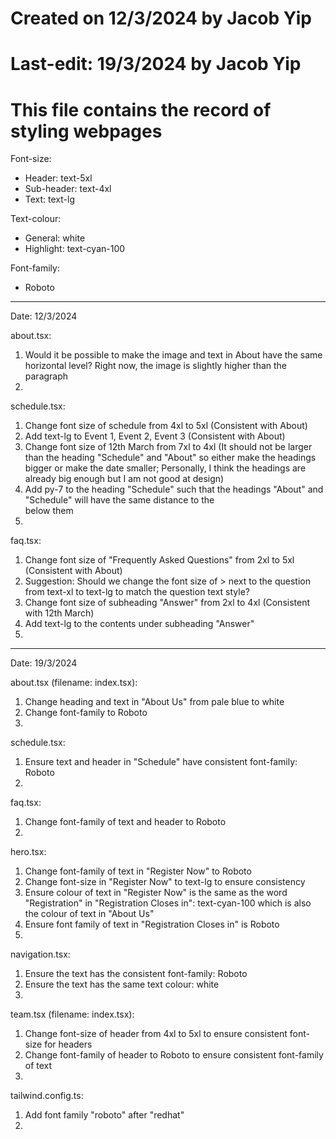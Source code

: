 # Created on 12/3/2024 by Jacob Yip
# Last-edit: 19/3/2024 by Jacob Yip
# This file contains the record of styling webpages


Font-size: 
- Header: text-5xl
- Sub-header: text-4xl
- Text: text-lg


Text-colour: 
- General: white
- Highlight: text-cyan-100

Font-family: 
- Roboto

------------------------------------------------------------------------------------------

Date: 12/3/2024

about.tsx: 
1. Would it be possible to make the image and text in About have the same horizontal level? Right now, the image is slightly higher than the paragraph
2. 


schedule.tsx: 
1. Change font size of schedule from 4xl to 5xl (Consistent with About)
2. Add text-lg to Event 1, Event 2, Event 3 (Consistent with About)
3. Change font size of 12th March from 7xl to 4xl (It should not be larger than the heading "Schedule" and "About" so either make the headings bigger or make the date smaller; Personally, I think the headings are already big enough but I am not good at design)
4. Add py-7 to the heading "Schedule" such that the headings "About" and "Schedule" will have the same distance to the <div></div> below them
5. 


faq.tsx: 
1. Change font size of "Frequently Asked Questions" from 2xl to 5xl (Consistent with About)
2. Suggestion: Should we change the font size of > next to the question from text-xl to text-lg to match the question text style? 
3. Change font size of subheading "Answer" from 2xl to 4xl (Consistent with 12th March)
4. Add text-lg to the contents under subheading "Answer"
5. 

------------------------------------------------------------------------------------------

Date: 19/3/2024

about.tsx (filename: index.tsx): 
1. Change heading and text in "About Us" from pale blue to white
2. Change font-family to Roboto
3. 


schedule.tsx: 
1. Ensure text and header in "Schedule" have consistent font-family: Roboto
2. 


faq.tsx:
1. Change font-family of text and header to Roboto
2. 


hero.tsx: 
1. Change font-family of text in "Register Now" to Roboto
2. Change font-size in "Register Now" to text-lg to ensure consistency
3. Ensure colour of text in "Register Now" is the same as the word "Registration" in "Registration Closes in": text-cyan-100 which is also the colour of text in "About Us"
4. Ensure font family of text in "Registration Closes in" is Roboto
5. 


navigation.tsx: 
1. Ensure the text has the consistent font-family: Roboto
2. Ensure the text has the same text colour: white
3. 


team.tsx (filename: index.tsx): 
1. Change font-size of header from 4xl to 5xl to ensure consistent font-size for headers
2. Change font-family of header to Roboto to ensure consistent font-family of text
3. 


tailwind.config.ts: 
1. Add font family "roboto" after "redhat"
2. 

